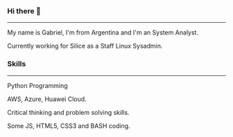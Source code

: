 ### Hi there :wave:

------------

My name is Gabriel, I'm from Argentina and I'm an System Analyst.

Currently working for Silice as a Staff Linux Sysadmin.



### **Skills**

------------


Python Programming

AWS, Azure, Huawei Cloud.

Critical thinking and problem solving skills.

Some JS, HTML5, CSS3 and BASH coding.

